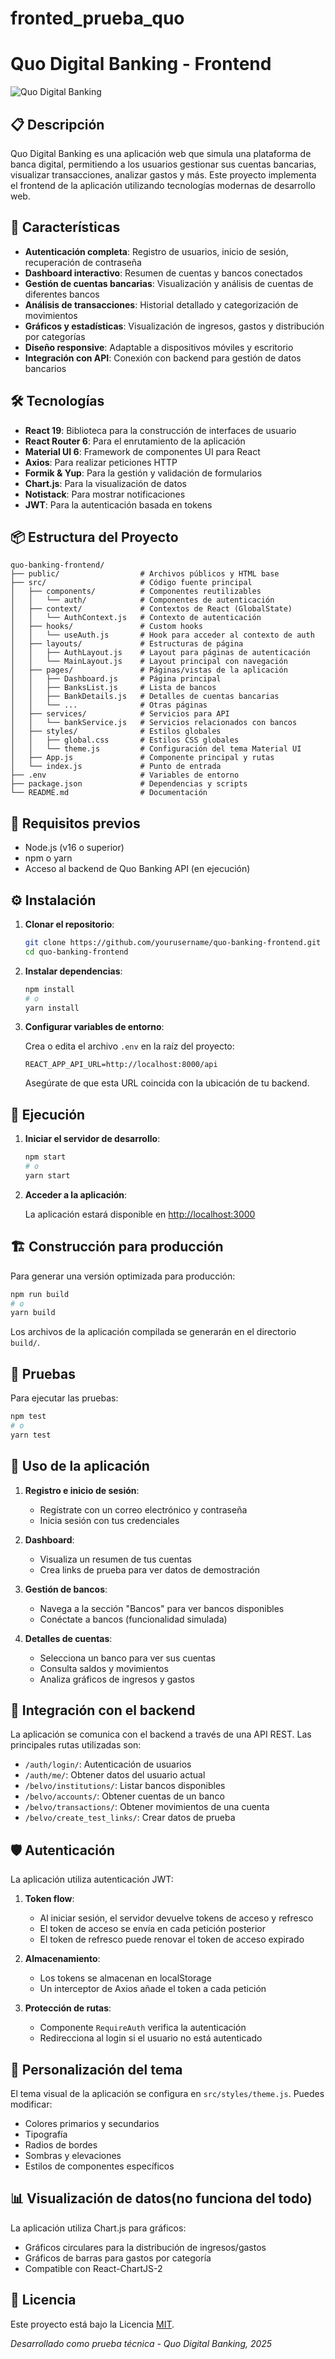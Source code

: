 # fronted_prueba_quo
# Quo Digital Banking - Frontend

![Quo Digital Banking](https://via.placeholder.com/800x200?text=Quo+Digital+Banking)

## 📋 Descripción

Quo Digital Banking es una aplicación web que simula una plataforma de banca digital, permitiendo a los usuarios gestionar sus cuentas bancarias, visualizar transacciones, analizar gastos y más. Este proyecto implementa el frontend de la aplicación utilizando tecnologías modernas de desarrollo web.

## 🚀 Características

- **Autenticación completa**: Registro de usuarios, inicio de sesión, recuperación de contraseña
- **Dashboard interactivo**: Resumen de cuentas y bancos conectados
- **Gestión de cuentas bancarias**: Visualización y análisis de cuentas de diferentes bancos
- **Análisis de transacciones**: Historial detallado y categorización de movimientos
- **Gráficos y estadísticas**: Visualización de ingresos, gastos y distribución por categorías
- **Diseño responsive**: Adaptable a dispositivos móviles y escritorio
- **Integración con API**: Conexión con backend para gestión de datos bancarios

## 🛠️ Tecnologías

- **React 19**: Biblioteca para la construcción de interfaces de usuario
- **React Router 6**: Para el enrutamiento de la aplicación
- **Material UI 6**: Framework de componentes UI para React
- **Axios**: Para realizar peticiones HTTP
- **Formik & Yup**: Para la gestión y validación de formularios
- **Chart.js**: Para la visualización de datos
- **Notistack**: Para mostrar notificaciones
- **JWT**: Para la autenticación basada en tokens

## 📦 Estructura del Proyecto

```
quo-banking-frontend/
├── public/                  # Archivos públicos y HTML base
├── src/                     # Código fuente principal
│   ├── components/          # Componentes reutilizables
│   │   └── auth/            # Componentes de autenticación
│   ├── context/             # Contextos de React (GlobalState)
│   │   └── AuthContext.js   # Contexto de autenticación
│   ├── hooks/               # Custom hooks
│   │   └── useAuth.js       # Hook para acceder al contexto de auth
│   ├── layouts/             # Estructuras de página
│   │   ├── AuthLayout.js    # Layout para páginas de autenticación
│   │   └── MainLayout.js    # Layout principal con navegación
│   ├── pages/               # Páginas/vistas de la aplicación
│   │   ├── Dashboard.js     # Página principal
│   │   ├── BanksList.js     # Lista de bancos
│   │   ├── BankDetails.js   # Detalles de cuentas bancarias
│   │   └── ...              # Otras páginas
│   ├── services/            # Servicios para API
│   │   └── bankService.js   # Servicios relacionados con bancos
│   ├── styles/              # Estilos globales
│   │   ├── global.css       # Estilos CSS globales
│   │   └── theme.js         # Configuración del tema Material UI
│   ├── App.js               # Componente principal y rutas
│   └── index.js             # Punto de entrada
├── .env                     # Variables de entorno
├── package.json             # Dependencias y scripts
└── README.md                # Documentación
```

## 🔧 Requisitos previos

- Node.js (v16 o superior)
- npm o yarn
- Acceso al backend de Quo Banking API (en ejecución)

## ⚙️ Instalación

1. **Clonar el repositorio**:
   ```bash
   git clone https://github.com/yourusername/quo-banking-frontend.git
   cd quo-banking-frontend
   ```

2. **Instalar dependencias**:
   ```bash
   npm install
   # o 
   yarn install
   ```

3. **Configurar variables de entorno**:
   
   Crea o edita el archivo `.env` en la raíz del proyecto:
   ```
   REACT_APP_API_URL=http://localhost:8000/api
   ```
   
   Asegúrate de que esta URL coincida con la ubicación de tu backend.

## 🚀 Ejecución

1. **Iniciar el servidor de desarrollo**:
   ```bash
   npm start
   # o
   yarn start
   ```

2. **Acceder a la aplicación**:
   
   La aplicación estará disponible en [http://localhost:3000](http://localhost:3000)

## 🏗️ Construcción para producción

Para generar una versión optimizada para producción:

```bash
npm run build
# o
yarn build
```

Los archivos de la aplicación compilada se generarán en el directorio `build/`.

## 🧪 Pruebas

Para ejecutar las pruebas:

```bash
npm test
# o
yarn test
```

## 📱 Uso de la aplicación

1. **Registro e inicio de sesión**:
   - Regístrate con un correo electrónico y contraseña
   - Inicia sesión con tus credenciales

2. **Dashboard**:
   - Visualiza un resumen de tus cuentas
   - Crea links de prueba para ver datos de demostración

3. **Gestión de bancos**:
   - Navega a la sección "Bancos" para ver bancos disponibles
   - Conéctate a bancos (funcionalidad simulada)

4. **Detalles de cuentas**:
   - Selecciona un banco para ver sus cuentas
   - Consulta saldos y movimientos
   - Analiza gráficos de ingresos y gastos

## 🔌 Integración con el backend

La aplicación se comunica con el backend a través de una API REST. Las principales rutas utilizadas son:

- `/auth/login/`: Autenticación de usuarios
- `/auth/me/`: Obtener datos del usuario actual
- `/belvo/institutions/`: Listar bancos disponibles
- `/belvo/accounts/`: Obtener cuentas de un banco
- `/belvo/transactions/`: Obtener movimientos de una cuenta
- `/belvo/create_test_links/`: Crear datos de prueba

## 🛡️ Autenticación

La aplicación utiliza autenticación JWT:

1. **Token flow**:
   - Al iniciar sesión, el servidor devuelve tokens de acceso y refresco
   - El token de acceso se envía en cada petición posterior
   - El token de refresco puede renovar el token de acceso expirado

2. **Almacenamiento**:
   - Los tokens se almacenan en localStorage
   - Un interceptor de Axios añade el token a cada petición

3. **Protección de rutas**:
   - Componente `RequireAuth` verifica la autenticación
   - Redirecciona al login si el usuario no está autenticado

## 🎨 Personalización del tema

El tema visual de la aplicación se configura en `src/styles/theme.js`. Puedes modificar:

- Colores primarios y secundarios
- Tipografía
- Radios de bordes
- Sombras y elevaciones
- Estilos de componentes específicos

## 📊 Visualización de datos(no funciona del todo)

La aplicación utiliza Chart.js para gráficos:

- Gráficos circulares para la distribución de ingresos/gastos
- Gráficos de barras para gastos por categoría
- Compatible con React-ChartJS-2

## 📄 Licencia

Este proyecto está bajo la Licencia [MIT](LICENSE).

*Desarrollado como prueba técnica - Quo Digital Banking, 2025*
